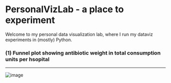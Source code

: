 # PersonalVizLab - a place to experiment

Welcome to my personal data visualization lab, where I run my dataviz experiments in (mostly) Python.



### (1) Funnel plot showing antibiotic weight in total consumption units per hsopital

<hr />

![image](https://user-images.githubusercontent.com/24231383/151883318-7946a9f5-3782-4ae8-bfb1-bfbe61621df4.png)


